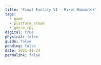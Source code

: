 ```yaml
---
title: 'Final Fantasy VI - Pixel Remaster'
tags:
  - game
  - platform_steam
  - genre_rpg
digital: true
physical: false
guide: false
pending: false
date: 2021-11-24
permalink: false
---
```

